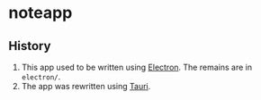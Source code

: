 # noteapp

## History
1. This app used to be written using [Electron](https://www.electronjs.org/). The remains are in `electron/`.
2. The app was rewritten using [Tauri](https://tauri.app/).
